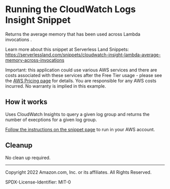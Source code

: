 # Running the CloudWatch Logs Insight Snippet

Returns the average memory that has been used across Lambda invocations .

Learn more about this snippet at Serverless Land Snippets: https://serverlessland.com/snippets/cloudwatch-insight-lambda-average-memory-across-invocations

Important: this application could use various AWS services and there are costs associated with these services after the Free Tier usage - please see the [AWS Pricing page](https://aws.amazon.com/pricing/) for details. You are responsible for any AWS costs incurred. No warranty is implied in this example.


## How it works

Uses CloudWatch Insights to query a given log group and returns the number of execptions for a given log group.

[Follow the instructions on the snippet page](https://serverlessland.com/snippets/cloudwatch-insight-lambda-average-memory-across-invocations) to run in your AWS account.


## Cleanup

No clean up required.

---

Copyright 2022 Amazon.com, Inc. or its affiliates. All Rights Reserved.

SPDX-License-Identifier: MIT-0
